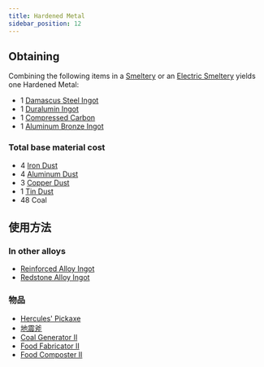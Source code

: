 ```yaml
---
title: Hardened Metal
sidebar_position: 12
---
```


## Obtaining

Combining the following items in a [Smeltery](Smeltery) or an [Electric Smeltery](Electric-Smeltery) yields one Hardened Metal:

* 1 [Damascus Steel Ingot](Damascus-Steel-Ingot)
* 1 [Duralumin Ingot](Duralumin-Ingot)
* 1 [Compressed Carbon](Carbon)
* 1 [Aluminum Bronze Ingot](Aluminum-Bronze-Ingot)

### Total base material cost

* 4 [Iron Dust](Iron-Dust)
* 4 [Aluminum Dust](Aluminum-Dust)
* 3 [Copper Dust](Copper-Dust)
* 1 [Tin Dust](Tin-Dust)
* 48 Coal

## 使用方法

### In other alloys

* [Reinforced Alloy Ingot](Reinforced-Alloy-Ingot)
* [Redstone Alloy Ingot](Redstone-Alloy-Ingot)

### 物品

* [Hercules' Pickaxe](Hercules'-Pickaxe)
* [地震斧](Seismic-Axe)
* [Coal Generator II](Coal-Generator)
* [Food Fabricator II](Food-Fabricator)
* [Food Composter II](Food-Composter)
